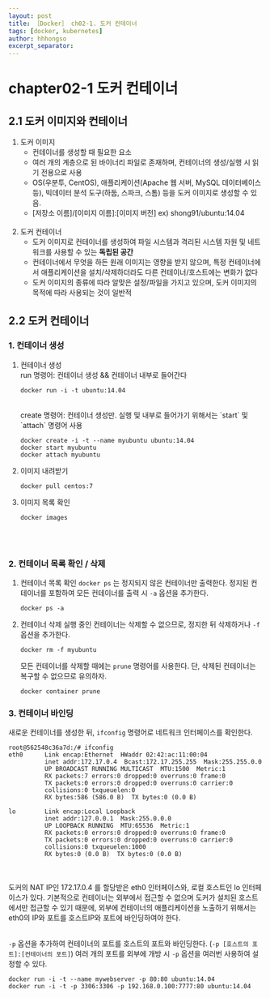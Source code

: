 ```yaml
---
layout: post
title: ［Docker］ ch02-1. 도커 컨테이너 
tags: [docker, kubernetes]
author: hhhongso
excerpt_separator: 
---
```

# chapter02-1 도커 컨테이너 

## 2.1 도커 이미지와 컨테이너
1. 도커 이미지
    - 컨테이너를 생성할 때 필요한 요소
    - 여러 개의 계층으로 된 바이너리 파일로 존재하며, 컨테이너의 생성/실행 시 읽기 전용으로 사용
    - OS(우분투, CentOS), 애플리케이션(Apache 웹 서버, MySQL 데이터베이스 등), 빅데이터 분석 도구(하둡, 스파크, 스톰) 등을 도커 이미지로 생성할 수 있음. 
    - \[저장소 이름\]/\[이미지 이름\]:\[이미지 버전\] ex) shong91/ubuntu:14.04
<br><br>
2. 도커 컨테이너
    - 도커 이미지로 컨테이너를 생성하여 파일 시스템과 격리된 시스템 자원 및 네트워크를 사용할 수 있는 **독립된 공간**
    - 컨테이너에서 무엇을 하든 원래 이미지는 영향을 받지 않으며, 특정 컨테이너에서 애플리케이션을 설치/삭제하더라도 다른 컨테이너/호스트에는 변화가 없다
    - 도커 이미지의 종류에 따라 알맞은 설정/파일을 가지고 있으며, 도커 이미지의 목적에 따라 사용되는 것이 일반적
 

## 2.2 도커 컨테이너

### 1. 컨테이너 생성
1) 컨테이너 생성 <br>
    run 명령어: 컨테이너 생성 && 컨테이너 내부로 들어간다
   ```
   docker run -i -t ubuntu:14.04
   ```
   <br>
   create 명령어: 컨테이너 생성만. 실행 및 내부로 들어가기 위해서는 `start` 및 `attach` 명령어 사용
   
   ```
   docker create -i -t --name myubuntu ubuntu:14.04
   docker start myubuntu
   docker attach myubuntu 
   ```
          
2) 이미지 내려받기 <br>
    ```
   docker pull centos:7
    ```

3) 이미지 목록 확인 <br>
    ```
   docker images
    ```

<br><br>
   
### 2. 컨테이너 목록 확인 / 삭제 
1) 컨테이너 목록 확인 
    `docker ps` 는 정지되지 않은 컨테이너만 출력한다. 정지된 컨테이너를 포함하여 모든 컨테이너를 출력 시 `-a` 옵션을 추가한다. 
   
    ```
   docker ps -a
    ```

2) 컨테이너 삭제 
    실행 중인 컨테이너는 삭제할 수 없으므로, 정지한 뒤 삭제하거나 `-f` 옵션을 추가한다.
   
   ```
   docker rm -f myubuntu
   ```  
   
   모든 컨테이너를 삭제할 때에는 `prune` 명령어를 사용한다. 단, 삭제된 컨테이너는 복구할 수 없으므로 유의하자. 
   
   ```
   docker container prune
   ```
   
   
   
### 3. 컨테이너 바인딩
새로운 컨테이너를 생성한 뒤, `ifconfig` 명령어로 네트워크 인터페이스를 확인한다.
  
```
root@562548c36a7d:/# ifconfig
eth0      Link encap:Ethernet  HWaddr 02:42:ac:11:00:04  
          inet addr:172.17.0.4  Bcast:172.17.255.255  Mask:255.255.0.0
          UP BROADCAST RUNNING MULTICAST  MTU:1500  Metric:1
          RX packets:7 errors:0 dropped:0 overruns:0 frame:0
          TX packets:0 errors:0 dropped:0 overruns:0 carrier:0
          collisions:0 txqueuelen:0 
          RX bytes:586 (586.0 B)  TX bytes:0 (0.0 B)

lo        Link encap:Local Loopback  
          inet addr:127.0.0.1  Mask:255.0.0.0
          UP LOOPBACK RUNNING  MTU:65536  Metric:1
          RX packets:0 errors:0 dropped:0 overruns:0 frame:0
          TX packets:0 errors:0 dropped:0 overruns:0 carrier:0
          collisions:0 txqueuelen:1000 
          RX bytes:0 (0.0 B)  TX bytes:0 (0.0 B)
```  

<br><br>
도커의 NAT IP인 172.17.0.4 를 할당받은 eth0 인터페이스와, 로컬 호스트인 lo 인터페이스가 있다. 
기본적으로 컨테이너는 외부에서 접근할 수 없으며 도커가 설치된 호스트에서만 접근할 수 있기 때문에, 외부에 컨테이너의 애플리케이션을 노출하기 위해서는 eth0의 IP와 포트를 호스트IP와 포트에 바인딩하여야 한다. 
<br><br>

`-p` 옵션을 추가하여 컨테이너의 포트를 호스트의 포트와 바인딩한다. (`-p [호스트의 포트]:[컨테이너의 포트]`)
여러 개의 포트를 외부에 개방 시 `-p` 옵션을 여러번 사용하여 설정할 수 있다. 

```
docker run -i -t --name mywebserver -p 80:80 ubuntu:14.04
docker run -i -t -p 3306:3306 -p 192.168.0.100:7777:80 ubuntu:14.04
```